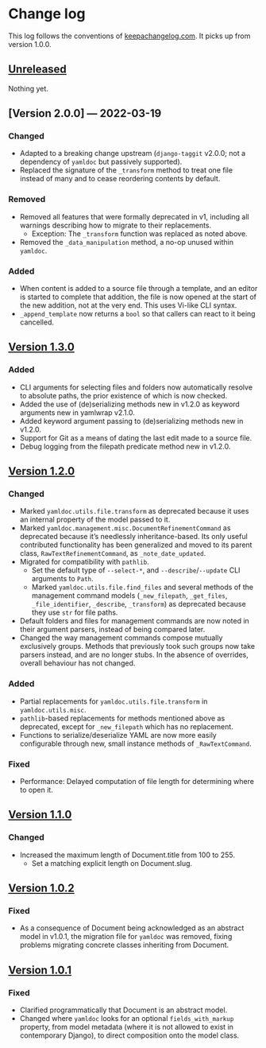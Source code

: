 # Change log
This log follows the conventions of
[keepachangelog.com](http://keepachangelog.com/). It picks up from version
1.0.0.

## [Unreleased]
Nothing yet.

## [Version 2.0.0] — 2022-03-19
### Changed
- Adapted to a breaking change upstream (`django-taggit` v2.0.0; not a
  dependency of `yamldoc` but passively supported).
- Replaced the signature of the `_transform` method to treat one file
  instead of many and to cease reordering contents by default.

### Removed
- Removed all features that were formally deprecated in v1,
  including all warnings describing how to migrate to their replacements.
    - Exception: The `_transform` function was replaced as noted above.
- Removed the `_data_manipulation` method, a no-op unused within `yamldoc`.

### Added
- When content is added to a source file through a template, and an editor is
  started to complete that addition, the file is now opened at the start of the
  new addition, not at the very end. This uses Vi-like CLI syntax.
- `_append_template` now returns a `bool` so that callers can react to it being
  cancelled.

## [Version 1.3.0]
### Added
- CLI arguments for selecting files and folders now automatically resolve to
  absolute paths, the prior existence of which is now checked.
- Added the use of (de)serializing methods new in v1.2.0 as keyword
  arguments new in yamlwrap v2.1.0.
- Added keyword argument passing to (de)serializing methods new in
  v1.2.0.
- Support for Git as a means of dating the last edit made to a source file.
- Debug logging from the filepath predicate method new in v1.2.0.

## [Version 1.2.0]
### Changed
- Marked `yamldoc.utils.file.transform` as deprecated because it uses an
  internal property of the model passed to it.
- Marked `yamldoc.management.misc.DocumentRefinementCommand` as deprecated
  because it’s needlessly inheritance-based. Its only useful contributed
  functionality has been generalized and moved to its parent class,
  `RawTextRefinementCommand`, as `_note_date_updated`.
- Migrated for compatibility with `pathlib`.
    - Set the default type of `--select-*`, and `--describe`/`--update` CLI
      arguments to `Path`.
    - Marked `yamldoc.utils.file.find_files` and several methods of the
      management command models (`_new_filepath`, `_get_files`,
      `_file_identifier`, `_describe`, `_transform`) as
      deprecated because they use `str` for file paths.
- Default folders and files for management commands are now noted in their
  argument parsers, instead of being compared later.
- Changed the way management commands compose mutually exclusively groups.
  Methods that previously took such groups now take parsers instead, and
  are no longer stubs. In the absence of overrides, overall behaviour has
  not changed.

### Added
- Partial replacements for `yamldoc.utils.file.transform` in
  `yamldoc.utils.misc`.
- `pathlib`-based replacements for methods mentioned above as deprecated,
  except for `_new_filepath` which has no replacement.
- Functions to serialize/deserialize YAML are now more easily configurable
  through new, small instance methods of `_RawTextCommand`.

### Fixed
- Performance: Delayed computation of file length for determining where to open
  it.

## [Version 1.1.0]
### Changed
- Increased the maximum length of Document.title from 100 to 255.
    - Set a matching explicit length on Document.slug.

## [Version 1.0.2]
### Fixed
- As a consequence of Document being acknowledged as an abstract model in
  v1.0.1, the migration file for `yamldoc` was removed, fixing problems
  migrating concrete classes inheriting from Document.

## [Version 1.0.1]
### Fixed
- Clarified programmatically that Document is an abstract model.
- Changed where `yamldoc` looks for an optional `fields_with_markup` property,
  from model metadata (where it is not allowed to exist in contemporary
  Django), to direct composition onto the model class.

[Unreleased]: https://github.com/veikman/yamldoc/compare/v1.3.0...HEAD
[Version 1.3.0]: https://github.com/veikman/yamldoc/compare/v1.2.0...v1.3.0
[Version 1.2.0]: https://github.com/veikman/yamldoc/compare/v1.1.0...v1.2.0
[Version 1.1.0]: https://github.com/veikman/yamldoc/compare/v1.0.2...v1.1.0
[Version 1.0.2]: https://github.com/veikman/yamldoc/compare/v1.0.1...v1.0.2
[Version 1.0.1]: https://github.com/veikman/yamldoc/compare/v1.0.0...v1.0.1
